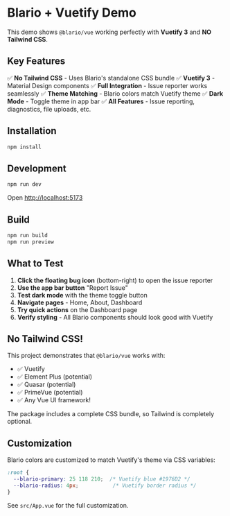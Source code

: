 # Blario + Vuetify Demo

This demo shows `@blario/vue` working perfectly with **Vuetify 3** and **NO Tailwind CSS**.

## Key Features

✅ **No Tailwind CSS** - Uses Blario's standalone CSS bundle
✅ **Vuetify 3** - Material Design components
✅ **Full Integration** - Issue reporter works seamlessly
✅ **Theme Matching** - Blario colors match Vuetify theme
✅ **Dark Mode** - Toggle theme in app bar
✅ **All Features** - Issue reporting, diagnostics, file uploads, etc.

## Installation

```bash
npm install
```

## Development

```bash
npm run dev
```

Open [http://localhost:5173](http://localhost:5173)

## Build

```bash
npm run build
npm run preview
```

## What to Test

1. **Click the floating bug icon** (bottom-right) to open the issue reporter
2. **Use the app bar button** "Report Issue"
3. **Test dark mode** with the theme toggle button
4. **Navigate pages** - Home, About, Dashboard
5. **Try quick actions** on the Dashboard page
6. **Verify styling** - All Blario components should look good with Vuetify

## No Tailwind CSS!

This project demonstrates that `@blario/vue` works with:
- ✅ Vuetify
- ✅ Element Plus (potential)
- ✅ Quasar (potential)
- ✅ PrimeVue (potential)
- ✅ Any Vue UI framework!

The package includes a complete CSS bundle, so Tailwind is completely optional.

## Customization

Blario colors are customized to match Vuetify's theme via CSS variables:

```css
:root {
  --blario-primary: 25 118 210;  /* Vuetify blue #1976D2 */
  --blario-radius: 4px;           /* Vuetify border radius */
}
```

See `src/App.vue` for the full customization.
